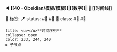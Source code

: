 
**◀️ [[40 - Obsidian/模板/模板]]|[[数字]]| 📎 [[时间线]]** 

🧩 标签: 
🪁 status: #🔖  #🎄 
🎏 class: #📸 #📇

```ad-info
title: <u></u>**时间序列**
collapse: open
color: 233, 244, 240
▶️ 子节点

```

